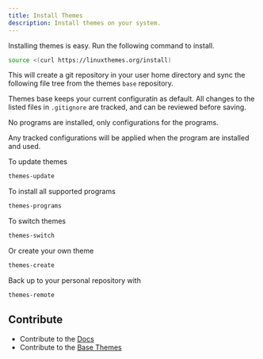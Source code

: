 ```yaml
---
title: Install Themes
description: Install themes on your system.
---
```


Installing themes is easy. Run the following command to install.
```sh
source <(curl https://linuxthemes.org/install)
```

This will create a git repository in your user home directory and sync the following file tree from the themes `base` repository.

Themes base keeps your current configuratin as default. All changes to the listed files in `.gitignore` are tracked, and can be reviewed before saving.

No programs are installed, only configurations for the programs. 

Any tracked configurations will be applied when the program are installed and used.


To update themes
```sh
themes-update
```

To install all supported programs
```sh
themes-programs
```

To switch themes
```sh
themes-switch 
```

Or create your own theme
```sh
themes-create 
```

Back up to your personal repository with
```sh
themes-remote  
```

## Contribute

- Contribute to the [Docs](https://github.com/linuxthemes/base) 
- Contribute to the [Base Themes](https://github.com/linuxthemes/docs) 
